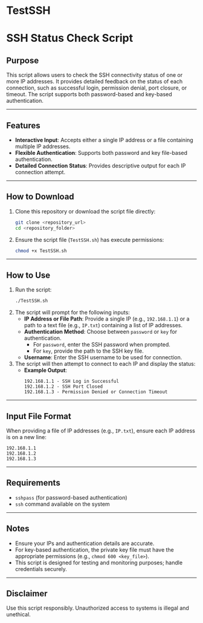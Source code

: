 # TestSSH
# SSH Status Check Script

## Purpose
This script allows users to check the SSH connectivity status of one or more IP addresses. It provides detailed feedback on the status of each connection, such as successful login, permission denial, port closure, or timeout. The script supports both password-based and key-based authentication.

---

## Features
- **Interactive Input**: Accepts either a single IP address or a file containing multiple IP addresses.
- **Flexible Authentication**: Supports both password and key file-based authentication.
- **Detailed Connection Status**: Provides descriptive output for each IP connection attempt.

---

## How to Download
1. Clone this repository or download the script file directly:
   ```bash
   git clone <repository_url>
   cd <repository_folder>
   ```
2. Ensure the script file (`TestSSH.sh`) has execute permissions:
   ```bash
   chmod +x TestSSH.sh
   ```

---

## How to Use
1. Run the script:
   ```bash
   ./TestSSH.sh
   ```
2. The script will prompt for the following inputs:
   - **IP Address or File Path**: Provide a single IP (e.g., `192.168.1.1`) or a path to a text file (e.g., `IP.txt`) containing a list of IP addresses.
   - **Authentication Method**: Choose between `password` or `key` for authentication.
     - For `password`, enter the SSH password when prompted.
     - For `key`, provide the path to the SSH key file.
   - **Username**: Enter the SSH username to be used for connection.
3. The script will then attempt to connect to each IP and display the status:
   - **Example Output**:
     ```
     192.168.1.1 - SSH Log in Successful
     192.168.1.2 - SSH Port Closed
     192.168.1.3 - Permission Denied or Connection Timeout
     ```

---

## Input File Format
When providing a file of IP addresses (e.g., `IP.txt`), ensure each IP address is on a new line:
```
192.168.1.1
192.168.1.2
192.168.1.3
```

---

## Requirements
- `sshpass` (for password-based authentication)
- `ssh` command available on the system

---

## Notes
- Ensure your IPs and authentication details are accurate.
- For key-based authentication, the private key file must have the appropriate permissions (e.g., `chmod 600 <key_file>`).
- This script is designed for testing and monitoring purposes; handle credentials securely.

---

## Disclaimer
Use this script responsibly. Unauthorized access to systems is illegal and unethical.

